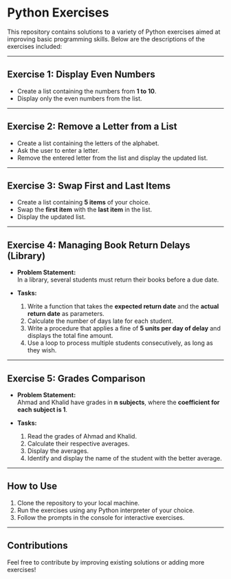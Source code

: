 # Python Exercises

This repository contains solutions to a variety of Python exercises aimed at improving basic programming skills. Below are the descriptions of the exercises included:

---

## **Exercise 1: Display Even Numbers**  
- Create a list containing the numbers from **1 to 10**.  
- Display only the even numbers from the list.

---

## **Exercise 2: Remove a Letter from a List**  
- Create a list containing the letters of the alphabet.  
- Ask the user to enter a letter.  
- Remove the entered letter from the list and display the updated list.

---

## **Exercise 3: Swap First and Last Items**  
- Create a list containing **5 items** of your choice.  
- Swap the **first item** with the **last item** in the list.  
- Display the updated list.

---

## **Exercise 4: Managing Book Return Delays (Library)**  
- **Problem Statement:**  
  In a library, several students must return their books before a due date.  

- **Tasks:**  
  1. Write a function that takes the **expected return date** and the **actual return date** as parameters.  
  2. Calculate the number of days late for each student.  
  3. Write a procedure that applies a fine of **5 units per day of delay** and displays the total fine amount.  
  4. Use a loop to process multiple students consecutively, as long as they wish.

---

## **Exercise 5: Grades Comparison**  
- **Problem Statement:**  
  Ahmad and Khalid have grades in **n subjects**, where the **coefficient for each subject is 1**.  

- **Tasks:**  
  1. Read the grades of Ahmad and Khalid.  
  2. Calculate their respective averages.  
  3. Display the averages.  
  4. Identify and display the name of the student with the better average.

---

## **How to Use**  
1. Clone the repository to your local machine.  
2. Run the exercises using any Python interpreter of your choice.  
3. Follow the prompts in the console for interactive exercises.

---

## **Contributions**  
Feel free to contribute by improving existing solutions or adding more exercises!  
